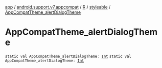 [app](../../../index.md) / [android.support.v7.appcompat](../../index.md) / [R](../index.md) / [styleable](index.md) / [AppCompatTheme_alertDialogTheme](.)

# AppCompatTheme_alertDialogTheme

`static val AppCompatTheme_alertDialogTheme: `[`Int`](https://kotlinlang.org/api/latest/jvm/stdlib/kotlin/-int/index.html)
`static val AppCompatTheme_alertDialogTheme: `[`Int`](https://kotlinlang.org/api/latest/jvm/stdlib/kotlin/-int/index.html)